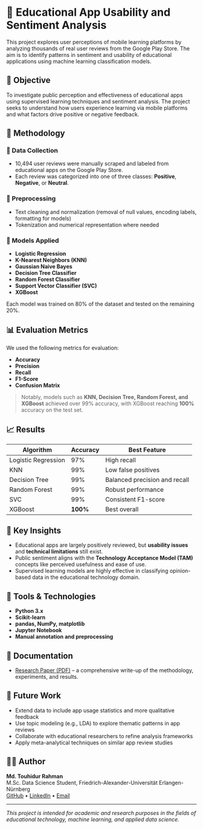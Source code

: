 # 📱 Educational App Usability and Sentiment Analysis

This project explores user perceptions of mobile learning platforms by analyzing thousands of real user reviews from the Google Play Store. The aim is to identify patterns in sentiment and usability of educational applications using machine learning classification models.

## 🎯 Objective

To investigate public perception and effectiveness of educational apps using supervised learning techniques and sentiment analysis. The project seeks to understand how users experience learning via mobile platforms and what factors drive positive or negative feedback.

## 🧪 Methodology

### 🔹 Data Collection
- 10,494 user reviews were manually scraped and labeled from educational apps on the Google Play Store.
- Each review was categorized into one of three classes: **Positive**, **Negative**, or **Neutral**.

### 🔹 Preprocessing
- Text cleaning and normalization (removal of null values, encoding labels, formatting for models)
- Tokenization and numerical representation where needed

### 🔹 Models Applied
- **Logistic Regression**
- **K-Nearest Neighbors (KNN)**
- **Gaussian Naive Bayes**
- **Decision Tree Classifier**
- **Random Forest Classifier**
- **Support Vector Classifier (SVC)**
- **XGBoost**

Each model was trained on 80% of the dataset and tested on the remaining 20%.

## 📊 Evaluation Metrics

We used the following metrics for evaluation:
- **Accuracy**
- **Precision**
- **Recall**
- **F1-Score**
- **Confusion Matrix**

> Notably, models such as **KNN, Decision Tree, Random Forest, and XGBoost** achieved over 99% accuracy, with XGBoost reaching **100%** accuracy on the test set.

## 📈 Results

| Algorithm        | Accuracy | Best Feature |
|------------------|----------|--------------|
| Logistic Regression | 97%      | High recall |
| KNN               | 99%      | Low false positives |
| Decision Tree     | 99%      | Balanced precision and recall |
| Random Forest     | 99%      | Robust performance |
| SVC               | 99%      | Consistent F1-score |
| XGBoost           | **100%** | Best overall |

## 📌 Key Insights

- Educational apps are largely positively reviewed, but **usability issues** and **technical limitations** still exist.
- Public sentiment aligns with the **Technology Acceptance Model (TAM)** concepts like perceived usefulness and ease of use.
- Supervised learning models are highly effective in classifying opinion-based data in the educational technology domain.

## 🧠 Tools & Technologies

- **Python 3.x**
- **Scikit-learn**
- **pandas, NumPy, matplotlib**
- **Jupyter Notebook**
- **Manual annotation and preprocessing**

## 📄 Documentation

- [Research Paper (PDF)](./Supervised%20Method%20Pursued%20For%20Cogitation%20regarding%20educational%20application.pdf) – a comprehensive write-up of the methodology, experiments, and results.

## 🧩 Future Work

- Extend data to include app usage statistics and more qualitative feedback
- Use topic modeling (e.g., LDA) to explore thematic patterns in app reviews
- Collaborate with educational researchers to refine analysis frameworks
- Apply meta-analytical techniques on similar app review studies

## 👨‍💻 Author

**Md. Touhidur Rahman**  
M.Sc. Data Science Student, Friedrich-Alexander-Universität Erlangen-Nürnberg  
[GitHub](https://github.com/md-touhidur-rahman) • [LinkedIn](https://www.linkedin.com/in/mdtouhidur/) • [Email](mailto:touhid129@gmail.com)

---

_This project is intended for academic and research purposes in the fields of educational technology, machine learning, and applied data science._
